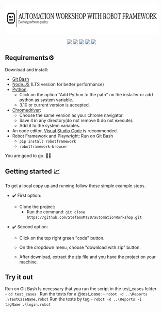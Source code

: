 <p align="center">
  <img src="/img/readme-img.png" width="700" height="100" />
</p>
<p align="center">
<img src="https://img.shields.io/badge/python-3670A0?style=for-the-badge&logo=python&logoColor=ffdd54"  />
<img src="https://img.shields.io/badge/-TestingLibrary-%23E33332?style=for-the-badge&logo=testing-library&logoColor=white"  />
<img src="https://img.shields.io/badge/node.js-6DA55F?style=for-the-badge&logo=node.js&logoColor=white4"  />
<img src="https://img.shields.io/badge/Visual%20Studio%20Code-0078d7.svg?style=for-the-badge&logo=visual-studio-code&logoColor=white"  />
<img src="https://img.shields.io/badge/-Playwright-orange?style=for-the-badge"  />
</p>

## Requirements⚙️
Download and install:
- [Git Bash](https://git-scm.com/) 
- [Node.JS](https://nodejs.org/en/) (LTS version for better performance)
- [Python](https://www.python.org/):
	- Click on the option "Add Python to the path" on the installer or add python as system variable.
	- 3.10 or current version is accepted.
- [Chromedriver](https://chromedriver.chromium.org/downloads):
	 - Choose the same version as your chrome navigator.
	 - Save it in any directory(do not remove & do not execute).
	 - Add it to the system variables.
- An code editor, [Visual Studio Code](https://code.visualstudio.com/) is recommended.
- Robot Framework and Playwright:
	Run on Git Bash
	- ```pip install robotframework ```
	- ```robotframework-browser ```

You are good to go. :robot::white_check_mark:

## Getting started 📈
To get a local copy up and running follow these simple example steps.
- :heavy_check_mark: First option:
	- Clone the project:
		- Run the command:  ```git clone https://github.com/StefanoMT20/automationWorkshop.git ``` 

 - :heavy_check_mark: Second option:

	-   Click on the top right green "code" button.
    
	-   On the dropdown menu, choose "download with zip" button.
    
	-   After download, extract the zip file and you have the project on your machine.

## Try it out
Run on Git Bash
	Is necessary that you run the script in the test_cases folder
	- ```cd test_cases ```
	Run the tests for a @test_case:
	- ```robot -d ..\Reports  .\testCaseName.robot```
	Run the tests by tag
	- ```robot -d ..\Reports -i tagName .\login.robot```
